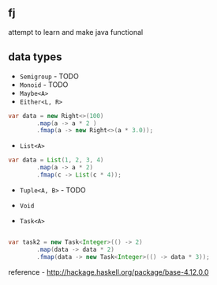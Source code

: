 fj
---

attempt to learn and make java functional

data types
-----

- `Semigroup` - TODO
- `Monoid` - TODO
- `Maybe<A>`
- `Either<L, R>`
```java
var data = new Right<>(100)
        .map(a -> a * 2 )
        .fmap(a -> new Right<>(a * 3.0));
```
- `List<A>`
```java
var data = List(1, 2, 3, 4)
        .map(a -> a * 2)
        .fmap(c -> List(c * 4));
```
- `Tuple<A, B>` - TODO
- `Void`

- `Task<A>`

```java

var task2 = new Task<Integer>(() -> 2)
        .map(data -> data * 2)
        .fmap(data -> new Task<Integer>(() -> data * 3));
```
reference - http://hackage.haskell.org/package/base-4.12.0.0
